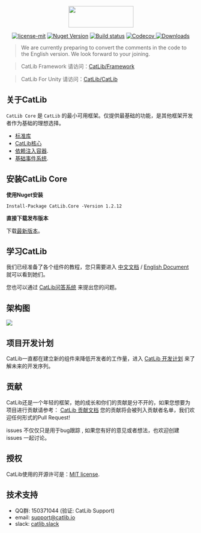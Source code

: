 <p align="center"><img width="173" height="57" src="http://catlib.io/imgs/logo-txt.png"></p>

<p align="center">
<a href="https://github.com/Catlib/Core/blob/master/LICENSE"><img src="https://img.shields.io/badge/license-MIT-blue.svg" title="license-mit" /></a>
<a href="https://www.nuget.org/packages/catlib.core/"><img src="https://badge.fury.io/nu/catlib.core.svg" title="Nuget Version" /></a>
<a href="https://ci.appveyor.com/project/catlib/core"><img src="https://ci.appveyor.com/api/projects/status/tk3o571mwbw2rykj?svg=true" title="Build status"/></a>
<a href="https://codecov.io/gh/CatLib/Core">
  <img src="https://codecov.io/gh/CatLib/Core/branch/master/graph/badge.svg" alt="Codecov" />
</a>
<a href="https://github.com/CatLib/Core/releases">
  <img src="https://img.shields.io/nuget/dt/CatLib.Core.svg" alt="Downloads" />
</a>
</p>

> We are currently preparing to convert the comments in the code to the English version. We look forward to your joining.

> CatLib Framework 请访问：[CatLib/Framework](https://github.com/CatLib/Framework)

> CatLib For Unity 请访问：[CatLib/CatLib](https://github.com/CatLib/CatLib)

## 关于CatLib

`CatLib Core` 是 `CatLib` 的最小可用框架。仅提供最基础的功能，是其他框架开发者作为基础的理想选择。

- [标准库](http://catlib.io/v1/guide/support.html)
- [CatLib核心](http://catlib.io/v1/guide/application.html)
- [依赖注入容器](http://catlib.io/v1/guide/container.html).
- [基础事件系统](http://catlib.io/v1/guide/events.html).

## 安装CatLib Core

**使用Nuget安装**

```PM
Install-Package CatLib.Core -Version 1.2.12
```

**直接下载发布版本**

下载[最新版本](https://github.com/CatLib/Core/releases)。

## 学习CatLib

我们已经准备了各个组件的教程，您只需要进入 [中文文档](http://catlib.io) / [English Document](http://en.catlib.io) 就可以看到她们。

您也可以通过 [CatLib问答系统](http://ask.catlib.io) 来提出您的问题。

## 架构图
![](http://catlib.io/images/architecture-diagram.svg)

## 项目开发计划

CatLib一直都在建立新的组件来降低开发者的工作量，进入 [CatLib 开发计划](https://www.teambition.com/project/589ce998907a7b661c86de9c/tasks/scrum/589ce9aadf254b9870a7ac90) 来了解未来的开发序列。

## 贡献

CatLib还是一个年轻的框架，她的成长和你们的贡献是分不开的，如果您想要为项目进行贡献请参考： [CatLib 贡献文档](http://catlib.io/v1/guide/contribution.html) 您的贡献将会被列入贡献者名单，我们欢迎任何形式的Pull Request!

issues 不仅仅只是用于bug跟踪 , 如果您有好的意见或者想法，也欢迎创建 issues 一起讨论。

## 授权

CatLib使用的开源许可是：[MIT license](http://opensource.org/licenses/MIT).

## 技术支持

* QQ群: 150371044 (验证: CatLib Support)
* email: support@catlib.io
* slack: [catlib.slack](https://catlib.slack.com/messages/internals/)
